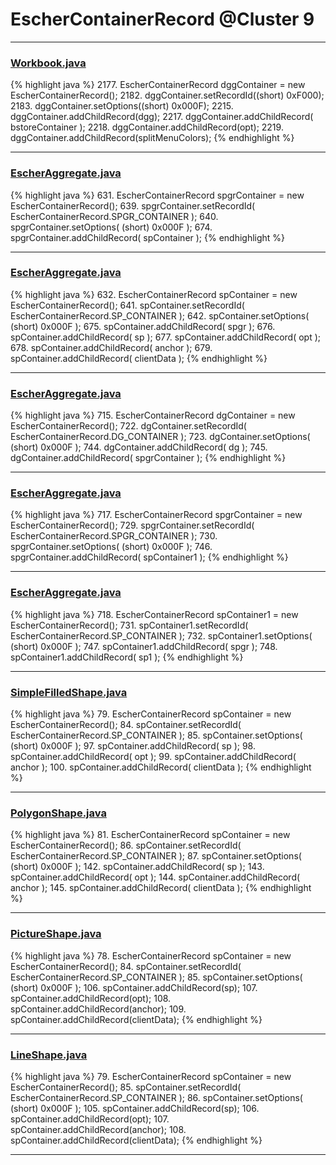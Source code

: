 # EscherContainerRecord @Cluster 9

***

### [Workbook.java](https://searchcode.com/codesearch/view/15642358/)
{% highlight java %}
2177. EscherContainerRecord dggContainer = new EscherContainerRecord();
2182. dggContainer.setRecordId((short) 0xF000);
2183. dggContainer.setOptions((short) 0x000F);
2215. dggContainer.addChildRecord(dgg);
2217.     dggContainer.addChildRecord( bstoreContainer );
2218. dggContainer.addChildRecord(opt);
2219. dggContainer.addChildRecord(splitMenuColors);
{% endhighlight %}

***

### [EscherAggregate.java](https://searchcode.com/codesearch/view/15642409/)
{% highlight java %}
631. EscherContainerRecord spgrContainer = new EscherContainerRecord();
639. spgrContainer.setRecordId( EscherContainerRecord.SPGR_CONTAINER );
640. spgrContainer.setOptions( (short) 0x000F );
674. spgrContainer.addChildRecord( spContainer );
{% endhighlight %}

***

### [EscherAggregate.java](https://searchcode.com/codesearch/view/15642409/)
{% highlight java %}
632. EscherContainerRecord spContainer = new EscherContainerRecord();
641. spContainer.setRecordId( EscherContainerRecord.SP_CONTAINER );
642. spContainer.setOptions( (short) 0x000F );
675. spContainer.addChildRecord( spgr );
676. spContainer.addChildRecord( sp );
677. spContainer.addChildRecord( opt );
678. spContainer.addChildRecord( anchor );
679. spContainer.addChildRecord( clientData );
{% endhighlight %}

***

### [EscherAggregate.java](https://searchcode.com/codesearch/view/15642409/)
{% highlight java %}
715. EscherContainerRecord dgContainer = new EscherContainerRecord();
722. dgContainer.setRecordId( EscherContainerRecord.DG_CONTAINER );
723. dgContainer.setOptions( (short) 0x000F );
744. dgContainer.addChildRecord( dg );
745. dgContainer.addChildRecord( spgrContainer );
{% endhighlight %}

***

### [EscherAggregate.java](https://searchcode.com/codesearch/view/15642409/)
{% highlight java %}
717. EscherContainerRecord spgrContainer = new EscherContainerRecord();
729. spgrContainer.setRecordId( EscherContainerRecord.SPGR_CONTAINER );
730. spgrContainer.setOptions( (short) 0x000F );
746. spgrContainer.addChildRecord( spContainer1 );
{% endhighlight %}

***

### [EscherAggregate.java](https://searchcode.com/codesearch/view/15642409/)
{% highlight java %}
718. EscherContainerRecord spContainer1 = new EscherContainerRecord();
731. spContainer1.setRecordId( EscherContainerRecord.SP_CONTAINER );
732. spContainer1.setOptions( (short) 0x000F );
747. spContainer1.addChildRecord( spgr );
748. spContainer1.addChildRecord( sp1 );
{% endhighlight %}

***

### [SimpleFilledShape.java](https://searchcode.com/codesearch/view/15642355/)
{% highlight java %}
79. EscherContainerRecord spContainer = new EscherContainerRecord();
84. spContainer.setRecordId( EscherContainerRecord.SP_CONTAINER );
85. spContainer.setOptions( (short) 0x000F );
97. spContainer.addChildRecord( sp );
98. spContainer.addChildRecord( opt );
99. spContainer.addChildRecord( anchor );
100. spContainer.addChildRecord( clientData );
{% endhighlight %}

***

### [PolygonShape.java](https://searchcode.com/codesearch/view/15642360/)
{% highlight java %}
81. EscherContainerRecord spContainer = new EscherContainerRecord();
86. spContainer.setRecordId( EscherContainerRecord.SP_CONTAINER );
87. spContainer.setOptions( (short) 0x000F );
142. spContainer.addChildRecord( sp );
143. spContainer.addChildRecord( opt );
144. spContainer.addChildRecord( anchor );
145. spContainer.addChildRecord( clientData );
{% endhighlight %}

***

### [PictureShape.java](https://searchcode.com/codesearch/view/15642357/)
{% highlight java %}
78. EscherContainerRecord spContainer = new EscherContainerRecord();
84. spContainer.setRecordId( EscherContainerRecord.SP_CONTAINER );
85. spContainer.setOptions( (short) 0x000F );
106. spContainer.addChildRecord(sp);
107. spContainer.addChildRecord(opt);
108. spContainer.addChildRecord(anchor);
109. spContainer.addChildRecord(clientData);
{% endhighlight %}

***

### [LineShape.java](https://searchcode.com/codesearch/view/15642361/)
{% highlight java %}
79. EscherContainerRecord spContainer = new EscherContainerRecord();
85. spContainer.setRecordId( EscherContainerRecord.SP_CONTAINER );
86. spContainer.setOptions( (short) 0x000F );
105. spContainer.addChildRecord(sp);
106. spContainer.addChildRecord(opt);
107. spContainer.addChildRecord(anchor);
108. spContainer.addChildRecord(clientData);
{% endhighlight %}

***

